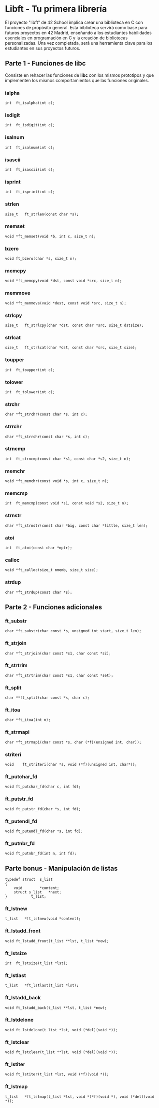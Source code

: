 # Libft - Tu primera librería
El proyecto "libft" de 42 School implica crear una biblioteca en C con funciones de propósito general. Esta biblioteca servirá como base para futuros proyectos en 42 Madrid, enseñando a los estudiantes habilidades esenciales en programación en C y la creación de bibliotecas personalizadas. Una vez completada, será una herramienta clave para los estudiantes en sus proyectos futuros.

## Parte 1 - Funciones de libc
Consiste en rehacer las funciones de **libc** con los mismos prototipos y que implementen los mismos comportamientos que las funciones originales.
### ialpha
```int	ft_isalpha(int c);```
### isdigit
```int	ft_isdigit(int c);```
### isalnum
```int	ft_isalnum(int c);```
### isascii
```int	ft_isascii(int c);```
### isprint
```int	ft_isprint(int c);```
### strlen
```size_t	ft_strlen(const char *s);```
### memset
```void	*ft_memset(void *b, int c, size_t n);```
### bzero
```void	ft_bzero(char *s, size_t n);```
### memcpy
```void	*ft_memcpy(void *dst, const void *src, size_t n);```
### memmove
```void	*ft_memmove(void *dest, const void *src, size_t n);```
### strlcpy
```size_t	ft_strlcpy(char *dst, const char *src, size_t dstsize);```
### strlcat
```size_t	ft_strlcat(char *dst, const char *src, size_t size);```
### toupper
```int	ft_toupper(int c);```
### tolower
```int	ft_tolower(int c);```
### strchr
```char	*ft_strchr(const char *s, int c);```
### strrchr
```char	*ft_strrchr(const char *s, int c);```
### strncmp
```int	ft_strncmp(const char *s1, const char *s2, size_t n);```
### memchr
```void	*ft_memchr(const void *s, int c, size_t n);```
### memcmp
```int	ft_memcmp(const void *s1, const void *s2, size_t n);```
### strnstr
```char	*ft_strnstr(const char *big, const char *little, size_t len);```
### atoi
```int	ft_atoi(const char *nptr);```
### calloc
```void	*ft_calloc(size_t nmemb, size_t size);```
### strdup
```char	*ft_strdup(const char *s);```

## Parte 2 - Funciones adicionales
### ft_substr
```char	*ft_substr(char const *s, unsigned int start, size_t len);```
### ft_strjoin
```char	*ft_strjoin(char const *s1, char const *s2);```
### ft_strtrim
```char	*ft_strtrim(char const *s1, char const *set);```
### ft_split
```char	**ft_split(char const *s, char c);```
### ft_itoa
```char	*ft_itoa(int n);```
### ft_strmapi
```char	*ft_strmapi(char const *s, char (*f)(unsigned int, char));```
### striteri
```void    ft_striteri(char *s, void (*f)(unsigned int, char*));```
### ft_putchar_fd
```void	ft_putchar_fd(char c, int fd);```
### ft_putstr_fd
```void	ft_putstr_fd(char *s, int fd);```
### ft_putendl_fd
```void	ft_putendl_fd(char *s, int fd);```
### ft_putnbr_fd
```void	ft_putnbr_fd(int n, int fd);```
## Parte bonus - Manipulación de listas
```
typedef struct	s_list
{
	void		*content;
 	struct s_list	*next;
}			t_list;
```
### ft_lstnew
```t_list	*ft_lstnew(void *content);```
### ft_lstadd_front
```void	ft_lstadd_front(t_list **lst, t_list *new);```
### ft_lstsize
```int	ft_lstsize(t_list *lst);```
### ft_lstlast
```t_list	*ft_lstlast(t_list *lst);```
### ft_lstadd_back
```void	ft_lstadd_back(t_list **lst, t_list *new);```
### ft_lstdelone
```void	ft_lstdelone(t_list *lst, void (*del)(void *));```
### ft_lstclear
```void	ft_lstclear(t_list **lst, void (*del)(void *));```
### ft_lstiter
```void	ft_lstiter(t_list *lst, void (*f)(void *));```
### ft_lstmap
```t_list	*ft_lstmap(t_list *lst, void *(*f)(void *), void (*del)(void *));```
